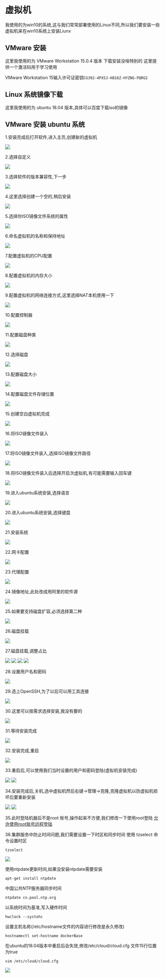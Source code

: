 # 虚拟机

我使用的为win10的系统,这与我们常常部署使用的Linux不同,所以我们要安装一些虚拟机来在win10系统上安装Liunx

## VMware 安装

这里我使用的为 VMware Workstation 15.0.4 版本 下载安装没啥特别的 这里提供一个激活码用于学习使用

VMware Workstation 15输入许可证密钥`CG392-4PX5J-H816Z-HYZNG-PQRG2`


## Linux 系统镜像下载
这里我使用的为 ubuntu 18.04 版本,具体可以百度下载iso的镜像

##  VMware 安装 ubuntu 系统
1.安装完成后打开软件,进入主页,创建新的虚拟机

![](虚拟机/虚拟机安装1.png)

2.选择自定义

![](虚拟机/虚拟机安装2.png)

3.选择软件的版本兼容性,下一步

![](虚拟机/虚拟机安装3.png)

4.这里选择创建一个空的,稍后安装

![](虚拟机/虚拟机安装4.png)

5.选择你ISO镜像文件系统的属性

![](虚拟机/虚拟机安装5.png)

6.命名虚拟机的名称和保持地址

![](虚拟机/虚拟机安装6.png)

7.配置虚拟机的CPU配置

![](虚拟机/虚拟机安装7.png)

8.配置虚拟机的内存大小

![](虚拟机/虚拟机安装8.png)

9.配置虚拟机的网络连接方式,这里选择NAT本机使用一下

![](虚拟机/虚拟机安装9.png)

10.配置控制器

![](虚拟机/虚拟机安装10.png)

11.配置磁盘种类

![](虚拟机/虚拟机安装11.png)

12.选择磁盘

![](虚拟机/虚拟机安装12.png)

13.配置磁盘大小

![](虚拟机/虚拟机安装13.png)

14.配置磁盘文件存储位置

![](虚拟机/虚拟机安装14.png)

15.创建空白虚拟机完成

![](虚拟机/虚拟机安装15.png)

16.将ISO镜像文件装入

![](虚拟机/虚拟机安装16.png)

17.将ISO镜像文件装入,选择ISO镜像文件路径

![](虚拟机/虚拟机安装17.png)

18.将ISO镜像文件装入后选择开启次虚拟机,有可能需要输入回车键

![](虚拟机/虚拟机安装18.png)

19.进入ubuntu系统安装,选择语言

![](虚拟机/虚拟机安装19.png)

20.进入ubuntu系统安装,选择键盘

![](虚拟机/虚拟机安装20.png)

21.安装系统

![](虚拟机/虚拟机安装21.png)

22.网卡配置

![](虚拟机/虚拟机安装22.png)

23.代理配置

![](虚拟机/虚拟机安装23.png)

24.镜像地址,此处改成用阿里的软件源

![](虚拟机/虚拟机安装24.png)

25.如果要支持磁盘扩容,必须选择第二种

![](虚拟机/虚拟机安装25.png)

26.磁盘挂载

![](虚拟机/虚拟机安装26.png)

27.磁盘挂载,调整占比 

![](虚拟机/虚拟机安装27.png)
![](虚拟机/虚拟机安装28.png)
![](虚拟机/虚拟机安装29.png)
![](虚拟机/虚拟机安装30.png)

28.设置用户名和密码

![](虚拟机/虚拟机安装31.png)

29.选上OpenSSH,为了以后可以用工具连接

![](虚拟机/虚拟机安装32.png)

30.这里可以按需求选择安装,我没有要的

![](虚拟机/虚拟机安装33.png)

31.等待安装完成

![](虚拟机/虚拟机安装34.png)

32.安装完成,重启

![](虚拟机/虚拟机安装35.png)

33.重启后,可以使用我们当时设置的用户和密码登陆(虚拟机安装完成)

![](虚拟机/虚拟机安装36.png)
![](虚拟机/虚拟机安装37.png)

34.安装完成后,关机,选中虚拟机然后右键->管理->克隆,克隆虚拟机以防虚拟机损坏后要重新安装

![](虚拟机/虚拟机安装38.png)
![](虚拟机/虚拟机安装39.png)

35.此时登陆机器后不是root 账号,操作起来不方便,我们修改一下使用root登陆
[允许使用root账号远程登陆](../Linux/001_Linux基础?id=使用-root-用户)

36.集群服务中防止时间问题,我们需要设置一下时区和同步时间
使用 tzselect 命令设置时区
```
tzselect
```
![](虚拟机/Linux设置时区.png)

使用ntpdate更新时间,如果没安装ntpdate需要安装
```
apt-get install ntpdate
```

中国公共NTP服务器同步时间
```
ntpdate cn.pool.ntp.org
```
以系统时间为基准,写入硬件时间
 ```
hwclock --systohc
 ```

设置主机名称(/etc/hostname文件的内容进行修改是永久修改)
```
hostnamectl set-hostname dockerBase
```

在ubuntu的18.04版本中重启后会失效,修改/etc/cloud/cloud.cfg 文件15行位置 为true
```
vim /etc/cloud/cloud.cfg
```
![](虚拟机/hostname重启不失效.png)


